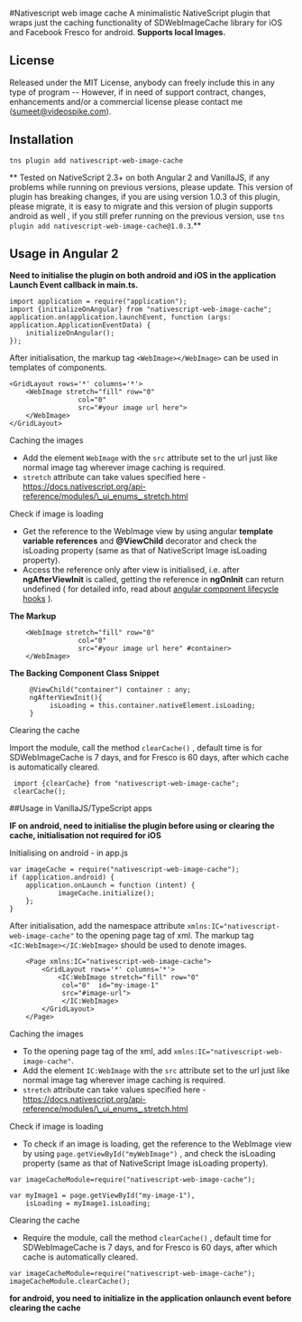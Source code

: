 

#Nativescript web image cache
A minimalistic NativeScript plugin that wraps just the caching functionality of  SDWebImageCache library for iOS and Facebook Fresco for android.
**Supports local Images.**

## License
Released under the MIT License, anybody can freely include this in any type of program -- However, if in need of support contract, changes, enhancements and/or a commercial license please contact me (sumeet@videospike.com).

## Installation 

    tns plugin add nativescript-web-image-cache

** Tested on NativeScript 2.3+ on both Angular 2 and VanillaJS, if any problems while running on previous versions, please update. This version of plugin has breaking changes, if you are using version 1.0.3 of this plugin, please migrate, it is easy to migrate and this version of plugin supports android as well , if you still prefer running on the previous version, use `tns plugin add nativescript-web-image-cache@1.0.3`.**

## Usage in Angular 2

**Need to initialise the plugin on both android and iOS in the application Launch Event callback in main.ts.**

    import application = require("application");
    import {initializeOnAngular} from "nativescript-web-image-cache";
    application.on(application.launchEvent, function (args: application.ApplicationEventData) {
        initializeOnAngular();
    });

After initialisation, the markup tag `<WebImage></WebImage>` can be used in templates of components.

    <GridLayout rows='*' columns='*'>
        <WebImage stretch="fill" row="0"
                     col="0"
                     src="#your image url here">
        </WebImage>
    </GridLayout>

Caching the images

 - Add the element `WebImage`  with the `src` attribute set to the url just like normal image tag wherever image caching is required.   
 - `stretch` attribute can take values specified here
   -https://docs.nativescript.org/api-reference/modules/\_ui_enums_.stretch.html
 
Check if image is loading 

- Get the reference to the WebImage view by using angular **template variable references** and **@ViewChild** decorator and check the isLoading property (same as that of NativeScript Image isLoading property). 
- Access the reference only after view is initialised, i.e. after **ngAfterViewInit** is called, getting the reference in **ngOnInit** can return undefined ( for detailed info, read about [angular component lifecycle hooks](https://angular.io/docs/ts/latest/guide/lifecycle-hooks.html) ).

**The Markup**

        <WebImage stretch="fill" row="0"
                     col="0"
                     src="#your image url here" #container>
        </WebImage>

**The Backing Component Class Snippet**

         @ViewChild("container") container : any;
         ngAfterViewInit(){
              isLoading = this.container.nativeElement.isLoading;
         }



Clearing the cache

Import the module, call the method `clearCache()`  , default time is for SDWebImageCache is 7 days, and for Fresco is 60 days,  after which cache is automatically cleared.


     import {clearCache} from "nativescript-web-image-cache";
     clearCache();

##Usage in VanillaJS/TypeScript apps 

**IF on android, need to initialise the plugin before using or clearing the cache, initialisation not required for iOS**

Initialising on android - in app.js

    var imageCache = require("nativescript-web-image-cache");
    if (application.android) {
        application.onLaunch = function (intent) {
                imageCache.initialize();
        };
    }

After initialisation, add the namespace attribute    `xmlns:IC="nativescript-web-image-cache"` to the opening page tag of xml. The markup tag `<IC:WebImage></IC:WebImage>` should be used to denote images.

```
    <Page xmlns:IC="nativescript-web-image-cache">
        <GridLayout rows='*' columns='*'> 
            <IC:WebImage stretch="fill" row="0"
             col="0"  id="my-image-1"
             src="#image-url">
             </IC:WebImage>  
        </GridLayout>
    </Page>
```

 Caching the images
     
 - To the opening page tag of the xml, add
   `xmlns:IC="nativescript-web-image-cache"`.
 - Add the element `IC:WebImage`  with the `src` attribute set to the url just like normal image tag wherever image caching is required.   
 - `stretch` attribute can take values specified here
   -https://docs.nativescript.org/api-reference/modules/\_ui_enums_.stretch.html

Check if image is loading 

 - To check if an image is loading, get the reference to the WebImage view by using `page.getViewById("myWebImage")` , and check the isLoading property (same as that of NativeScript Image isLoading property).

```
var imageCacheModule=require("nativescript-web-image-cache");

var myImage1 = page.getViewById("my-image-1"),
    isLoading = myImage1.isLoading; 

```


Clearing the cache

- Require the module, call the method `clearCache()`  , default time for SDWebImageCache is 7 days, and for Fresco is 60 days,  after which cache is automatically cleared.
```
var imageCacheModule=require("nativescript-web-image-cache");
imageCacheModule.clearCache();
```

**for android, you need to initialize in the application onlaunch event before clearing the cache**

 








